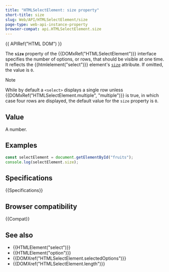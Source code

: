 ```yaml
---
title: "HTMLSelectElement: size property"
short-title: size
slug: Web/API/HTMLSelectElement/size
page-type: web-api-instance-property
browser-compat: api.HTMLSelectElement.size
---
```


{{ APIRef("HTML DOM") }}

The **`size`** property of the {{DOMxRef("HTMLSelectElement")}} interface specifies the number of options, or rows, that should be visible at one time. It reflects the {{htmlelement("select")}} element's [`size`](/en-US/docs/Web/HTML/Reference/Element/select#size) attribute. If omitted, the value is `0`.

> [!NOTE]
> While by default a `<select>` displays a single row unless {{DOMxRef("HTMLSelectElement.multiple", "multiple")}} is true, in which case four rows are displayed, the default value for the `size` property is `0`.

## Value

A number.

## Examples

```js
const selectElement = document.getElementById("fruits");
console.log(selectElement.size);
```

## Specifications

{{Specifications}}

## Browser compatibility

{{Compat}}

## See also

- {{HTMLElement("select")}}
- {{HTMLElement("option")}}
- {{DOMXref("HTMLSelectElement.selectedOptions")}}
- {{DOMXref("HTMLSelectElement.length")}}
